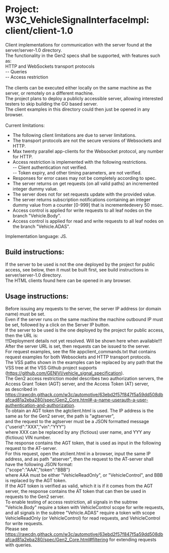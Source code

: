 # Project: W3C_VehicleSignalInterfaceImpl: client/client-1.0

Client implementations for communication with the server found at the server/server-1.0 directory.<br>
The functionality in the Gen2 specs shall be supported, with features such as:<br>
 HTTP and WebSockets transport protocols<br>
-- Queries<br>
-- Access restriction <br><br>
The clients can be executed either locally on the same machine as the server, or remotely on a different machine.<br>
The project plans to deploy a publicly accessible server, allowing interested testers to skip building the GO based server. <br>
The client examples in this directory could then just be opened in any browser.<br><br>
Current limitations: <br>
- The following client limitations are due to server limitations. <br>
- The transport protocols are not the secure versions of Websockets and HTTP. <br>
- Max twenty parallel app-clients for the Websocket protocol, any number for HTTP. <br>
- Access restriction is implemented with the following restrictions. <br>
-- Client authentication not verified.<br>
-- Token expiry, and other timing parameters, are not verified.<br>
- Responses for error cases may not be completely according to spec.<br>
- The server returns on get requests (on all valid paths) an incremented integer dummy value.<br>
- The server does not for set requests update with the provided value.<br>
- The server returns subscription notifications containing an integer dummy value from a counter [0-999] that is incrementedevery 50 msec.<br>
- Access control is applied for write requests to all leaf nodes on the branch "Vehicle.Body".
- Access control is applied for read and write requests to all leaf nodes on the branch "Vehicle.ADAS".

Implementation language: JS. <br>


## Build instructions:
If the server to be used is not the one deployed by the project for public access, see below, then it must be built first, see build instructions in server/server-1.0 directory. <br>
The HTML clients found here can be opened in any browser. <br>

## Usage instructions:
Before issuing any requests to the server, the server IP address (or domain name) must be set. <br>
Even if the server runs on the same machine the machine outbound IP must be set, followed by a click on the Server IP button. <br>
If the server to be used is the one deployed by the project for public access, then the URL is:<br>
!!!Deployment details not yet resolved. Will be shown here when available!!! <br>
After the server URL is set, then requests can be issued to the server. <br>
For request examples, see the file appclient_commands.txt that contains request examples for both Websockets and HTTP transport protocols.  <br>
The VSS paths shown in the examples can be replaced by any path that the VSS tree at the VSS Github project supports (https://github.com/GENIVI/vehicle_signal_specification). <br>
The Gen2 access restriction model describes two authorization servers, the Access Grant Token (AGT) server, and the Access Token (AT) server, <br>
as described in https://rawcdn.githack.com/w3c/automotive/63ebd2f57f847f5a59dd508dbafcad81a2eba280/spec/Gen2_Core.html#-a-name-userauth-a-user-authentication-and-authorization. <br>
To obtain an AGT token the agtclient.html is used. The IP address is the same as for the Gen2 server, the path is "agtserver",<br> 
and the request to the agtserver must be a JSON formatted message<br>
{"userid":"XXX","vin":"YYY"}<br>
where XXX can be replaced by any (fictious) user name, and YYY any (fictious) VIN number.<br>
The response contains the AGT token, that is used as input in the following request to the AT-server.<br>
For this request, open the atclient.html in a browser, input the same IP address, and as path "atserver", then the request to the AT-server shall have the following JSON format:<br>
{"scope":"AAA","token":"BBB"}<br>
where AAA must be either "VehicleReadOnly", or "VehicleControl", and BBB is replaced by the AGT token.<br>
If the AGT token is verified as valid, which it is if it comes from the AGT server, the response contains the AT token that can then be used in requests to the Gen2 server.<br>
To enable testing of access restriction, all signals in the subtree "Vehicle.Body" require a token with VehicleControl scope for write requests, 
and all signals in the subtree "Vehicle.ADAS" require a token with scope VehicleReadOnly (or VehicleControl) for read requests, and VehicleControl for write requests.<br>
Please see https://rawcdn.githack.com/w3c/automotive/63ebd2f57f847f5a59dd508dbafcad81a2eba280/spec/Gen2_Core.html#filtering for extending requests with queries. <br>

